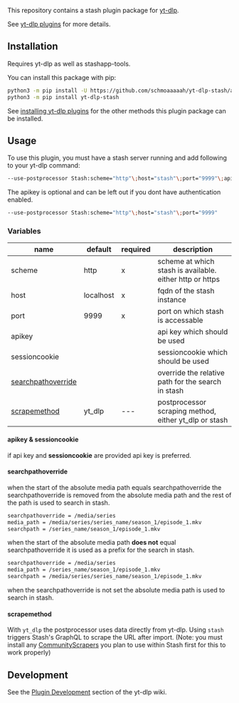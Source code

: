 This repository contains a stash plugin package for [yt-dlp](https://github.com/yt-dlp/yt-dlp#readme). 

See [yt-dlp plugins](https://github.com/yt-dlp/yt-dlp#plugins) for more details.

## Installation

Requires yt-dlp as well as stashapp-tools.

You can install this package with pip:

```bash
python3 -m pip install -U https://github.com/schmoaaaaah/yt-dlp-stash/archive/master.zip
python3 -m pip install yt-dlp-stash
```

See [installing yt-dlp plugins](https://github.com/yt-dlp/yt-dlp#installing-plugins) for the other methods this plugin package can be installed.

## Usage

To use this plugin, you must have a stash server running and add following to your yt-dlp command:

```bash
--use-postprocessor Stash:scheme="http"\;host="stash"\;port="9999"\;apikey="example_key"
```

The apikey is optional and can be left out if you dont have authentication enabled.

```bash
--use-postprocessor Stash:scheme="http"\;host="stash"\;port="9999"
```

### Variables

|name|default|required|description|
|---|---|---|---|
|scheme|http|x|scheme at which stash is available. either http or https|
|host|localhost|x|fqdn of the stash instance|
|port|9999|x|port on which stash is accessable|
|apikey|||api key which should be used
|sessioncookie|||sessioncookie which should be used|
|[searchpathoverride](#searchpathoverride)|||override the relative path for the search in stash|
|[scrapemethod](#scrapemethod)|yt_dlp|---|postprocessor scraping method, either yt_dlp or stash|

#### apikey & sessioncookie

if api key and **sessioncookie** are provided api key is preferred.

#### searchpathoverride

when the start of the absolute media path equals searchpathoverride the searchpathoverride is removed from the absolute media path and the rest of the path is used to search in stash.

```bash
searchpathoverride = /media/series
media_path = /media/series/series_name/season_1/episode_1.mkv
searchpath = /series_name/season_1/episode_1.mkv
```

when the start of the absolute media path __does not__ equal searchpathoverride it is used as a prefix for the search in stash.

```bash
searchpathoverride = /media/series
media_path = /series_name/season_1/episode_1.mkv
searchpath = /media/series/series_name/season_1/episode_1.mkv
```

when the searchpathoverride is not set the absolute media path is used to search in stash.

#### scrapemethod

With `yt_dlp` the postprocessor uses data directly from yt-dlp. Using `stash` triggers Stash's GraphQL to scrape the URL after import. (Note: you must install any [CommunityScrapers](https://github.com/stashapp/CommunityScrapers) you plan to use within Stash first for this to work properly)

## Development

See the [Plugin Development](https://github.com/yt-dlp/yt-dlp/wiki/Plugin-Development) section of the yt-dlp wiki.
